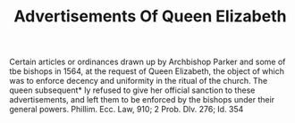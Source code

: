 ---
title: Advertisements Of Queen Elizabeth
permalink: "/definitions/advertisements-of-queen-elizabeth.html"
body: Certain articles or ordinances drawn up by Archbishop Parker and some of tbe
  bishops in 1564, at the request of Queen Elizabeth, the object of which was to enforce
  decency and uniformity in the ritual of the church. The queen subsequent* ly refused
  to give her official sanction to these advertisements, and left them to be enforced
  by the bishops under their general powers. Phillim. Ecc. Law, 910; 2 Prob. Dlv.
  276; Id. 354
published_at: '2018-07-07'
layout: post
---